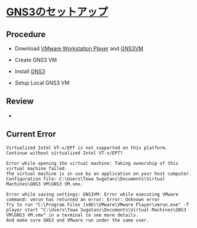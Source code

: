 # [GNS3のセットアップ](https://avinton.com/academy/setting-up-gns3/)
## Procedure
- Download [VMware Workstation Player](https://customerconnect.vmware.com/en/downloads/info/slug/desktop_end_user_computing/vmware_workstation_player/16_0) and [GNS3VM](https://www.gns3.com/software/download-vm)

- Create GNS3 VM
- Install [GNS3](https://www.gns3.com/software/download)
- Setup Local GNS3 VM

## Review
- 

## Current Error
```
Virtualized Intel VT-x/EPT is not supported on this platform.
Continue without virtualized Intel VT-x/EPT?

Error while opening the virtual machine: Taking ownership of this virtual machine failed.
The virtual machine is in use by an application on your host computer.
Configuration file: C:\Users\Towa Sugatani\Documents\Virtual Machines\GNS3 VM\GNS3 VM.vmx.

Error while saving settings: GNS3VM: Error while executing VMware command: vmrun has returned an error: Error: Unknown error
Try to run "C:\Program Files (x86)\VMware\VMware Player\vmrun.exe" -T player start "C:\Users\Towa Sugatani\Documents\Virtual Machines\GNS3 VM\GNS3 VM.vmx" in a terminal to see more details.
And make sure GNS3 and VMware run under the same user.
```
